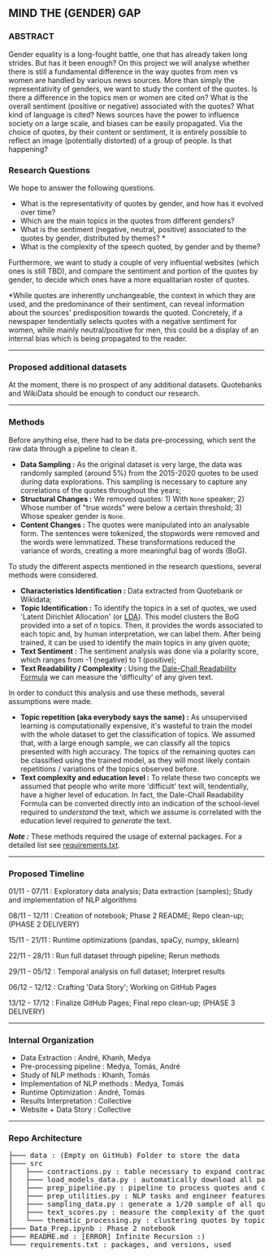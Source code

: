 ## MIND THE (GENDER) GAP

### ABSTRACT

Gender equality is a long-fought battle, one that has already taken long strides. But has it been enough? On this project we will analyse whether there is still a fundamental difference in the way quotes from men vs women are handled by various news sources. More than simply the representativity of genders, we want to study the content of the quotes. Is there a difference in the topics men or women are cited on? What is the overall sentiment (positive or negative) associated with the quotes? What kind of language is cited?
News sources have the power to influence society on a large scale, and biases can be easily propagated. Via the choice of quotes, by their content or sentiment, it is entirely possible to reflect an image (potentially distorted) of a group of people. Is that happening?

### Research Questions

We hope to answer the following questions.

- What is the representativity of quotes by gender, and how has it evolved over time?
- Which are the main topics in the quotes from different genders?
- What is the sentiment (negative, neutral, positive) associated to the quotes by gender, distributed by themes? *
- What is the complexity of the speech quoted, by gender and by theme?

Furthermore, we want to study a couple of very influential websites (which ones is still TBD), and compare the sentiment and portion of the quotes by gender, to decide which ones have a more equalitarian roster of quotes.

\*While quotes are inherently unchangeable, the context in which they are used, and the predominance of their sentiment, can reveal information about the sources' predisposition towards the quoted. Concretely, if a newspaper tendentially selects quotes with a negative sentiment for women, while mainly neutral/positive for men, this could be a display of an internal bias which is being propagated to the reader.

---

### Proposed additional datasets

At the moment, there is no prospect of any additional datasets. Quotebanks and WikiData should be enough to conduct our research.

---

### Methods

Before anything else, there had to be data pre-processing, which sent the raw data through a pipeline to clean it.

- **Data Sampling :** As the original dataset is very large, the data was randomly sampled (around 5%) from the 2015-2020 quotes to be used during data explorations. This sampling is necessary to capture any correlations of the quotes throughout the years;
- **Structural Changes :** We removed quotes: 1) With `None` speaker; 2) Whose number of "true words" were below a certain threshold; 3) Whose speaker gender is `None`.
- **Content Changes :** The quotes were manipulated into an analysable form. The sentences were tokenized, the stopwords were removed and the words were lemmatized. These transformations reduced the variance of words, creating a more meaningful bag of words (BoG).

To study the different aspects mentioned in the research questions, several methods were considered.

- **Characteristics Identification :** Data extracted from Quotebank or Wikidata;
- **Topic Identification :** To identify the topics in a set of quotes, we used 'Latent Dirichlet Allocation' (or [LDA](https://en.wikipedia.org/wiki/Latent_Dirichlet_allocation)). This model clusters the BoG provided into a set of *n* topics. Then, it provides the words associated to each topic and, by human interpretation, we can label them. After being trained, it can be used to identify the main topics in any given quote;
- **Text Sentiment :** The sentiment analysis was done via a polarity score, which ranges from -1 (negative) to 1 (positive);
- **Text Readability / Complexity :** Using the [Dale-Chall Readability Formula](https://en.wikipedia.org/wiki/Dale%E2%80%93Chall_readability_formula) we can measure the 'difficulty' of any given text.

In order to conduct this analysis and use these methods, several assumptions were made. 

- **Topic repetition (aka everybody says the same) :** As unsupervised learning is computationally expensive, it's wasteful to train the model with the whole dataset to get the classification of topics. We assumed that, with a large enough sample, we can classify all the topics presented with high accuracy. The topics of the remaining quotes can be classified using the trained model, as they will most likely contain repetitions / variations of the topics observed before.
- **Text complexity and education level :** To relate these two concepts we assumed that people who write more 'difficult' text will, tendentially, have a higher level of education. In fact, the Dale-Chall Readability Formula can be converted directly into an indication of the school-level required to *understand* the text, which we assume is correlated with the education level required to *generate* the text.

**_Note :_** These methods required the usage of external packages. For a detailed list see [requirements.txt](https://github.com/epfl-ada/ada-2021-project-madam/blob/main/requirements.txt).

---

### Proposed Timeline

01/11 - 07/11 : Exploratory data analysis; Data extraction (samples); Study and implementation of NLP algorithms

08/11 - 12/11 : Creation of notebook; Phase 2 README; Repo clean-up; (PHASE 2 DELIVERY)

15/11 - 21/11 : Runtime optimizations (pandas, spaCy, numpy, sklearn)

22/11 - 28/11 : Run full dataset through pipeline; Rerun methods

29/11 - 05/12 : Temporal analysis on full dataset; Interpret results

06/12 - 12/12 : Crafting 'Data Story'; Working on GitHub Pages

13/12 - 17/12 : Finalize GitHub Pages; Final repo clean-up; (PHASE 3 DELIVERY)

---

### Internal Organization

- Data Extraction : André, Khanh, Medya
- Pre-processing pipeline : Medya, Tomás, André
- Study of NLP methods : Khanh, Tomás
- Implementation of NLP methods : Medya, Tomás
- Runtime Optimization : André, Tomás
- Results Interpretation : Collective
- Website + Data Story : Collective

---

### Repo Architecture
<pre>
├─── data : (Empty on GitHub) Folder to store the data
├─── src
│   ├─── contractions.py : table necessary to expand contractions
│   ├─── load_models_data.py : automatically download all packages from nltk and spaCy
│   ├─── prep_pipeline.py : pipeline to process quotes and create dataframe with the features for analysis
│   ├─── prep_utilities.py : NLP tasks and engineer features for the dataset 
│   ├─── sampling_data.py : generate a 1/20 sample of all quotes
│   ├─── text_scores.py : measure the complexity of the quotes
│   └─── thematic_processing.py : clustering quotes by topics
├─── Data_Prep.ipynb : Phase 2 notebook
├─── README.md : [ERROR] Infinite Recursion :)
└─── requirements.txt : packages, and versions, used
</pre>
